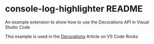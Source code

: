 # console-log-highlighter README

An example extension to show how to use the Decorations API in Visual Studio Code

This example is used in the [Decorations](https://vscode.rocks/decorations/) Article on VS Code Rocks
